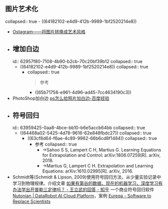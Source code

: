 ## 图片艺术化
collapsed:: true
	- ((64182102-e4d9-412b-9989-1bf2520214e8))
- [Ostagram——将图片转换成艺术风格](https://www.uisdc.com/best-image-editor-ostagram)
- ## 增加白边
  id:: 62957f80-7108-4b90-b2cb-70c20bf39b12
  collapsed:: true
	- ((64182102-e4d9-412b-9989-1bf2520214e8))
	  collapsed:: true
		- collapsed:: true
		  >参考
			- ((65b71758-e961-4d96-ad45-7cc4634190c3))
- PhotoShop加白边 [ps怎么给照片加白边-百度经验](https://jingyan.baidu.com/article/4f34706ecf7364a286b56d04.html)
- ## 符号回归
  id:: 63959425-0aa8-4bce-bb10-b6e5accb64bb
  collapsed:: true
	- ((64468a02-5425-4d78-9616-62e848fbdc27))
	  collapsed:: true
		- ((63cf8d64-f6ae-4c89-9962-66b6cd8f1484))
		  collapsed:: true
			- 参考
			  collapsed:: true
				- ->Sahoo S S, Lampert C H, Martius G. Learning Equations for Extrapolation and Control: arXiv:1806.07259[R]. arXiv, 2018.
				- ->Martius G, Lampert C H. Extrapolation and Learning Equations: arXiv:1610.02995[R]. arXiv, 2016.
- Schmidt等(Schmidt & Lipson, 2009)使用符号回归方法，从少量实验记录中学习到物理规律。介绍文章 [如果有第谷的数据，现在的机器学习，深度学习有办法学出开普勒三定律吗？ - 王立武的回答 - 知乎](https://www.zhihu.com/question/54349241/answer/149438152)
  一个商业符号回归软件 [Nutonian | DataRobot AI Cloud Platform](https://www.datarobot.com/nutonian/?redirect_source=nutonian.com)，案例 [Eureqa - Software to Replace Scientists](https://singularityhub.com/2009/12/17/eureqa-software-to-replace-scientists/)